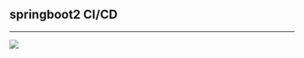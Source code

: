 ## springboot2 CI/CD

<hr>
<img src=https://cdn.pixabay.com/photo/2016/09/24/03/20/man-1690965_1280.jpg>
